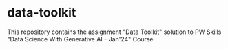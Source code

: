 # data-toolkit
This repository contains the assignment "Data Toolkit" solution to PW Skills "Data Science With Generative AI - Jan'24" Course 
